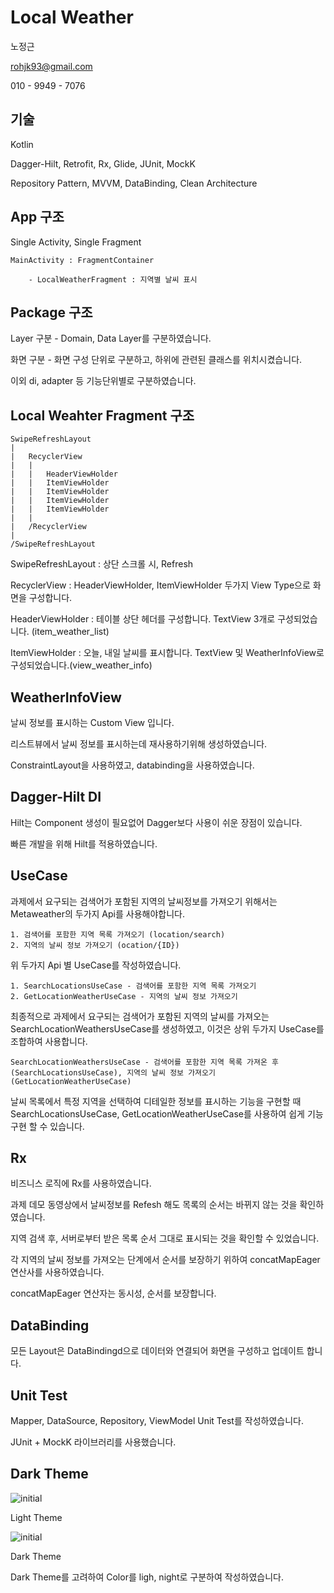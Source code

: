 # Local Weather

노정근

rohjk93@gmail.com

010 - 9949 - 7076



## 기술

Kotlin

Dagger-Hilt, Retrofit, Rx, Glide, JUnit, MockK

Repository Pattern, MVVM, DataBinding, Clean Architecture



## App 구조

Single Activity, Single Fragment

```
MainActivity : FragmentContainer

    - LocalWeatherFragment : 지역별 날씨 표시
```



## Package 구조

Layer 구분 - Domain, Data Layer를 구분하였습니다.

화면 구분 - 화면 구성 단위로 구분하고, 하위에 관련된 클래스를 위치시켰습니다.

이외 di, adapter 등 기능단위별로 구분하였습니다.



## Local Weahter Fragment 구조

```
SwipeRefreshLayout
|
|   RecyclerView
|   |
|   |   HeaderViewHolder
|   |   ItemViewHolder
|   |   ItemViewHolder
|   |   ItemViewHolder
|   |   ItemViewHolder
|   |
|   /RecyclerView
|
/SwipeRefreshLayout
```

SwipeRefreshLayout : 상단 스크롤 시, Refresh

RecyclerView : HeaderViewHolder, ItemViewHolder 두가지 View Type으로 화면을 구성합니다.

HeaderViewHolder : 테이블 상단 헤더를 구성합니다. TextView 3개로 구성되었습니다. (item_weather_list)

ItemViewHolder : 오늘, 내일 날씨를 표시합니다. TextView 및 WeatherInfoView로 구성되었습니다.(view_weather_info)



## WeatherInfoView

날씨 정보를 표시하는 Custom View 입니다.

리스트뷰에서 날씨 정보를 표시하는데 재사용하기위해 생성하였습니다.

ConstraintLayout을 사용하였고, databinding을 사용하였습니다.



## Dagger-Hilt DI

Hilt는 Component 생성이 필요없어 Dagger보다 사용이 쉬운 장점이 있습니다.

빠른 개발을 위해 Hilt를 적용하였습니다.



## UseCase

과제에서 요구되는 검색어가 포함된 지역의 날씨정보를 가져오기 위해서는 Metaweather의 두가지 Api를 사용해야합니다.

```
1. 검색어를 포함한 지역 목록 가져오기 (location/search)
2. 지역의 날씨 정보 가져오기 (ocation/{ID})
```

위 두가지 Api 별 UseCase를 작성하였습니다.

```
1. SearchLocationsUseCase - 검색어를 포함한 지역 목록 가져오기
2. GetLocationWeatherUseCase - 지역의 날씨 정보 가져오기
```

최종적으로 과제에서 요구되는 검색어가 포함된 지역의 날씨를 가져오는 SearchLocationWeathersUseCase를 생성하였고, 이것은 상위 두가지 UseCase를 조합하여 사용합니다.

```
SearchLocationWeathersUseCase - 검색어를 포함한 지역 목록 가져온 후(SearchLocationsUseCase), 지역의 날씨 정보 가져오기(GetLocationWeatherUseCase)
```

날씨 목록에서 특정 지역을 선택하여 디테일한 정보를 표시하는 기능을 구현할 때 SearchLocationsUseCase, GetLocationWeatherUseCase를 사용하여 쉽게 기능구현 할 수 있습니다.



## Rx

비즈니스 로직에 Rx를 사용하였습니다.

과제 데모 동영상에서 날씨정보를 Refesh 해도 목록의 순서는 바뀌지 않는 것을 확인하였습니다.

지역 검색 후, 서버로부터 받은 목록 순서 그대로 표시되는 것을 확인할 수 있었습니다.

각 지역의 날씨 정보를 가져오는 단계에서 순서를 보장하기 위하여 concatMapEager 연산사를 사용하였습니다.

concatMapEager 연산자는 동시성, 순서를 보장합니다.



## DataBinding

모든 Layout은 DataBindingd으로 데이터와 연결되어 화면을 구성하고 업데이트 합니다.



## Unit Test

Mapper, DataSource, Repository, ViewModel Unit Test를 작성하였습니다.

JUnit + MockK 라이브러리를 사용했습니다.



## Dark Theme

![initial](https://github.com/JakeRoh/LocalWeather/blob/master/image/localweather_light.png)

Light Theme

![initial](https://github.com/JakeRoh/LocalWeather/blob/master/image/localweather_dark.png)

Dark Theme

Dark Theme를 고려하여 Color를 ligh, night로 구분하여 작성하였습니다.
